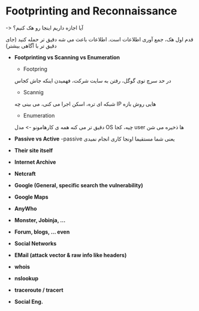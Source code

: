 Footprinting and Reconnaissance
===============================

-> آیا اجازه داریم اینجا رو هک کنیم؟

قدم اول هک، جمع آوری اطلاعات است. اطلاعات باعث می شه دقیق تر حمله کنید (جای دقیق تر با آگاهی بیشتر)

- <b> Footprinting vs Scanning vs Enumeration </b>

  - Footpring

  در حد سرچ توی گوگل، رفتن به سایت شرکت، فهمیدن اینکه جاش کجاس

  - Scannig

  شبکه ای تره، اسکن اجرا می کنی، می بینی چه IP هایی روش بازه

  - Enumeration

  دقیق تر می کنه همه ی کارهامونو -> مدل OS چیه، کجا user ها ذخیره می شن


- <b>Passive vs Active</b>
  -passive
  یعنی شما مستقیما اونجا کاری انجام نمیدی

- <b>Their site itself</b>

- <b>Internet Archive</b>

- <b>Netcraft</b>

- <b>Google (General, specific search the vulnerability)</b>

- <b>Google Maps</b>

- <b>AnyWho</b>

- <b>Monster, Jobinja, … </b>

- <b> Forum, blogs, … even</b>

- <b> Social Networks </b>

- <b> EMail (attack vector & raw info like headers) </b>

- <b> whois </b>

- <b> nslookup </b>

- <b> traceroute / tracert </b>

- <b> Social Eng.</b>

